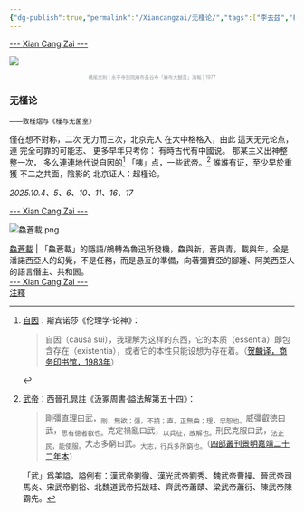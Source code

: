 ```yaml
---
{"dg-publish":true,"permalink":"/Xiancangzai/无槿论/","tags":["李去兹","槿熠"],"created":"2025-10-05T22:20:44.311+08:00"}
---
```



<div class="splitline"><a href="https://www.xiancangzai.com/">--- Xian Cang Zai ---</a></div>

![](https://1.bp.blogspot.com/-x1cW4vHJIyw/UBuWw4VLqgI/AAAAAAAAFDU/WjiJF7Q8amU/s1600/img012.jpg)

<p style="text-align:center;color:#999ea2;font-size:0.6em;">横尾忠則 | 永平寺別院麻布長谷寺「麻布大観音」海報 | 1977</p>

### 无槿论

<small>——致槿熠与《槿与无菌室》</small>

僅在想不對称，二次
无力而三次，北京完人
在大中格格入，由此
這天无元论点，連
完全可靠的可能志、
更多早年只考你：
有時古代有中國说。
那某主义出神整整一次，
多么連連地代说自因的[^1]
「咦」点，一些武帝。[^2]
誰誰有证，至少早於重獲
不二之共面，陰影的
北京证人：超槿论。

<cite>2025.10.4、5、6、10、11、16、17</cite>

<div class="splitline"><a href="https://www.xiancangzai.com/">--- Xian Cang Zai ---</a></div>


![鱻蒼載.png](/img/user/%E9%99%84%E4%BB%B6/%E9%99%84%E4%BB%B62024/%E9%B1%BB%E8%92%BC%E8%BC%89.png)

<div class="note"><ins>鱻蒼載</ins> | 「鱻蒼載」的隱語/鴘轉為魯迅所發機，鱻與新，蒼與青，載與年，全是潘諾西亞人的幻覺，不是任務，而是悬亙的準備，向著彌賽亞的腳踵、阿美西亞人的語言僭主、共和囻。</div>

<div class="splitline"><a href="https://www.xiancangzai.com/">--- Xian Cang Zai ---</a></div>

<div class="note"><ins>注釋</ins></div>

[^1]: <ins>自因</ins>：斯宾诺莎《伦理学·论神》：

	> 自因（causa sui），我理解为这样的东西，它的本质（essentia）即包含存在（existentia），或者它的本性只能设想为存在着。（[贺麟译，商务印书馆，1983年](zotero://open-pdf/library/items/53SB9FJV?page=13&annotation=78EVZ6LV)）

[^2]: <ins>武帝</ins>：西晉孔晁註《汲冢周書·謚法解第五十四》：

	> 剛彊直理曰武，<sub>剛，無欲；彊，不撓；直，正無曲；理，忠恕也。</sub>威彊叡徳曰武，<sub>思有徳者叡也。</sub>克定禍亂曰武，<sub>以兵征，故解也。</sub>刑民克服曰武，<sub>法正民，能使服。</sub>大志多窮曰武。<sub>大志，行兵多所窮也。</sub>（[四部叢刊景明嘉靖二十二年本](https://www.shidianguji.com/zh/book/SBCK037/chapter/SBCK037_50?page_from=searching_page&version=25)）

	「武」爲美謚，謚例有：漢武帝劉徹、漢光武帝劉秀、魏武帝曹操、晉武帝司馬炎、宋武帝劉裕、北魏道武帝拓跋珪、齊武帝蕭賾、梁武帝蕭衍、陳武帝陳霸先。

